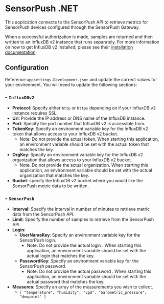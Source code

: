 # SensorPush .NET
This application connects to the SensorPush API to retrieve metrics for SensorPush devices configured through the SensorPush Gateway.

When a successful authorization is made, samples are returned and then written to an InfluxDB v2 instance that runs separately.  For more information on how to get InfluxDB v2 installed, please see their [installation documentation](https://docs.influxdata.com/influxdb/v2/install/?t=Docker).

## Configuration
Reference `appsettings.Development.json` and update the correct values for your environment.  You will need to update the following sections:

### - `InfluxDBv2`
  - **Protocol**: Specify either `http` or `https` depending on if your InfluxDB v2 instance requires SSL.
  - **Url**: Provide the IP address or DNS name of the InfluxDB instance.
  - **Port**: Specify the port number that InfluxDB v2 is accessible from.
  - **TokenKey**: Specify an environment variable key for the InfluxDB v2 token that allows access to your InfluxDB v2 bucket.
    - Note: Do not provide the actual token. When starting this application, an environment variable should be set with the actual token that matches the key.
  - **OrgKey**: Specify an environment variable key for the InfluxDB v2 organization that allows access to your InfluxDB v2 bucket.
    - Note: Do not provide the actual organization. When starting this application, an environment variable should be set with the actual organization that matches the key.
  - **Bucket**: specify the InfluxDB v2 bucket where you would like the SensorPush metric data to be written.

### - `SensorPush`

  - **Interval**: Specify the interval in number of minutes to retrieve metric data from the SensorPush API.
  - **Limit**: Specify the number of samples to retrieve from the SensorPush API.
  - **Login**:
    - **UserNameKey**: Specify an environment variable key for the SensorPush login.
      - Note: Do not provide the actual login . When starting this application, an environment variable should be set with the actual login that matches the key.
    - **PasswordKey**: Specify an environment variable key for the SensorPush password.
      - Note: Do not provide the actual password . When starting this application, an environment variable should be set with the actual password that matches the key.
  - **Measures**: Specify an array of the measurements you wish to collect.
    - `[ "temperature", "humidity", "vpd", "barometric_pressure", "dewpoint" ]`



